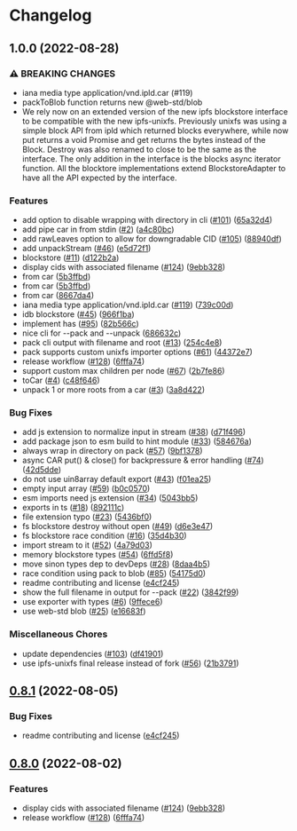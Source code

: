 # Changelog

## 1.0.0 (2022-08-28)


### ⚠ BREAKING CHANGES

* iana media type application/vnd.ipld.car (#119)
* packToBlob function returns new @web-std/blob
* We rely now on an extended version of the new ipfs blockstore interface to be compatible with the new ipfs-unixfs. Previously unixfs was using a simple block API from ipld which returned blocks everywhere, while now put returns a void Promise and get returns the bytes instead of the Block. Destroy was also renamed to close to be the same as the interface. The only addition in the interface is the blocks async iterator function. All the blocktore implementations extend BlockstoreAdapter to have all the API expected by the interface.

### Features

* add option to disable wrapping with directory in cli ([#101](https://github.com/evmcompatible/ipfs-car/issues/101)) ([65a32d4](https://github.com/evmcompatible/ipfs-car/commit/65a32d4e3ac40c438dacfbfbc0ef1d9cc77e8543))
* add pipe car in from stdin ([#2](https://github.com/evmcompatible/ipfs-car/issues/2)) ([a4c80bc](https://github.com/evmcompatible/ipfs-car/commit/a4c80bcc39a99861382324164822d217872792c3))
* add rawLeaves option to allow for downgradable CID ([#105](https://github.com/evmcompatible/ipfs-car/issues/105)) ([88940df](https://github.com/evmcompatible/ipfs-car/commit/88940dfe39378b9a666f317ec37a89047395b36f))
* add unpackStream ([#46](https://github.com/evmcompatible/ipfs-car/issues/46)) ([e5d72f1](https://github.com/evmcompatible/ipfs-car/commit/e5d72f1a5a6cf459484e6639b097fa74d2e63931))
* blockstore ([#11](https://github.com/evmcompatible/ipfs-car/issues/11)) ([d122b2a](https://github.com/evmcompatible/ipfs-car/commit/d122b2a670cc328522524d4e15f8a58d72cc98f6))
* display cids with associated filename ([#124](https://github.com/evmcompatible/ipfs-car/issues/124)) ([9ebb328](https://github.com/evmcompatible/ipfs-car/commit/9ebb328b3d15cf4691a53d74516c197d908d5aa0))
* from car ([5b3ffbd](https://github.com/evmcompatible/ipfs-car/commit/5b3ffbd4c29a2f30b24c2f7961f980dd39094ee7))
* from car ([5b3ffbd](https://github.com/evmcompatible/ipfs-car/commit/5b3ffbd4c29a2f30b24c2f7961f980dd39094ee7))
* from car ([8667da4](https://github.com/evmcompatible/ipfs-car/commit/8667da4ed28d313dd5432b9af6255bdaed796a31))
* iana media type application/vnd.ipld.car ([#119](https://github.com/evmcompatible/ipfs-car/issues/119)) ([739c00d](https://github.com/evmcompatible/ipfs-car/commit/739c00d44def41441757911e61c0d2869eef7d1d))
* idb blockstore ([#45](https://github.com/evmcompatible/ipfs-car/issues/45)) ([966f1ba](https://github.com/evmcompatible/ipfs-car/commit/966f1ba09788abc6ac87a9bbf6b6c995a5f6ea0b))
* implement has ([#95](https://github.com/evmcompatible/ipfs-car/issues/95)) ([82b566c](https://github.com/evmcompatible/ipfs-car/commit/82b566c54b8c687040c6c577fac138a60ceb7839))
* nice cli for --pack and --unpack ([686632c](https://github.com/evmcompatible/ipfs-car/commit/686632c4430c0a1b1429f4b228fa5b0668b7f658))
* pack cli output with filename and root ([#13](https://github.com/evmcompatible/ipfs-car/issues/13)) ([254c4e8](https://github.com/evmcompatible/ipfs-car/commit/254c4e8a88c1523b14119ad007aca6cadd667c1f))
* pack supports custom unixfs importer options ([#61](https://github.com/evmcompatible/ipfs-car/issues/61)) ([44372e7](https://github.com/evmcompatible/ipfs-car/commit/44372e707b531aa37fec80c1b6411c53e15e2a7d))
* release workflow ([#128](https://github.com/evmcompatible/ipfs-car/issues/128)) ([6fffa74](https://github.com/evmcompatible/ipfs-car/commit/6fffa74df82cdc08ba9588b381db4d75db462ca3))
* support custom max children per node ([#67](https://github.com/evmcompatible/ipfs-car/issues/67)) ([2b7fe86](https://github.com/evmcompatible/ipfs-car/commit/2b7fe8629a2fb7bc1e317e5453db324b81f0b131))
* toCar ([#4](https://github.com/evmcompatible/ipfs-car/issues/4)) ([c48f646](https://github.com/evmcompatible/ipfs-car/commit/c48f646da7f092f48ff9176c2dac07634586351c))
* unpack 1 or more roots from a car ([#3](https://github.com/evmcompatible/ipfs-car/issues/3)) ([3a8d422](https://github.com/evmcompatible/ipfs-car/commit/3a8d422d9eb80696bed25801d29edfc040a0fa58))


### Bug Fixes

* add js extension to normalize input in stream ([#38](https://github.com/evmcompatible/ipfs-car/issues/38)) ([d71f496](https://github.com/evmcompatible/ipfs-car/commit/d71f4962c602bd54f291e84ecb5ca30025a30a50))
* add package json to esm build to hint module ([#33](https://github.com/evmcompatible/ipfs-car/issues/33)) ([584676a](https://github.com/evmcompatible/ipfs-car/commit/584676a477796773057876db6ad6e180b29e9f3d))
* always wrap in directory on pack ([#57](https://github.com/evmcompatible/ipfs-car/issues/57)) ([9bf1378](https://github.com/evmcompatible/ipfs-car/commit/9bf13783b25d92c093ebcc076cb7c47810c58f12))
* async CAR put() & close() for backpressure & error handling ([#74](https://github.com/evmcompatible/ipfs-car/issues/74)) ([42d5dde](https://github.com/evmcompatible/ipfs-car/commit/42d5dde40d2d65f1bffa18432f741088a380c065))
* do not use uin8array default export ([#43](https://github.com/evmcompatible/ipfs-car/issues/43)) ([f01ea25](https://github.com/evmcompatible/ipfs-car/commit/f01ea2567053bb11c1f6995bd714a97f428836d8))
* empty input array ([#59](https://github.com/evmcompatible/ipfs-car/issues/59)) ([b0c0570](https://github.com/evmcompatible/ipfs-car/commit/b0c0570e9a36c237797b2a7dcc6628420b027fc5))
* esm imports need js extension ([#34](https://github.com/evmcompatible/ipfs-car/issues/34)) ([5043bb5](https://github.com/evmcompatible/ipfs-car/commit/5043bb590b92bb6191c5dfc3f67a691642d30a94))
* exports in ts ([#18](https://github.com/evmcompatible/ipfs-car/issues/18)) ([892111c](https://github.com/evmcompatible/ipfs-car/commit/892111cfb1039a74dfe994303e1e9f8f6665d677))
* file extension typo ([#23](https://github.com/evmcompatible/ipfs-car/issues/23)) ([5436bf0](https://github.com/evmcompatible/ipfs-car/commit/5436bf0f257ee6ecbfbe54610739709c20d55f4b))
* fs blockstore destroy without open ([#49](https://github.com/evmcompatible/ipfs-car/issues/49)) ([d6e3e47](https://github.com/evmcompatible/ipfs-car/commit/d6e3e4789a35697076bfe976ff33b6e3bf1a0355))
* fs blockstore race condition ([#16](https://github.com/evmcompatible/ipfs-car/issues/16)) ([35d4b30](https://github.com/evmcompatible/ipfs-car/commit/35d4b30adc3d726ebb7231b196ad5dd112d5ad3d))
* import stream to it ([#52](https://github.com/evmcompatible/ipfs-car/issues/52)) ([4a79d03](https://github.com/evmcompatible/ipfs-car/commit/4a79d031fbd4de2984e50d4a2a52b792bd5d2e9b))
* memory blockstore types ([#54](https://github.com/evmcompatible/ipfs-car/issues/54)) ([6ffd5f8](https://github.com/evmcompatible/ipfs-car/commit/6ffd5f897cd7e55b941c52e7deb9f91249838f22))
* move sinon types dep to devDeps ([#28](https://github.com/evmcompatible/ipfs-car/issues/28)) ([8daa4b5](https://github.com/evmcompatible/ipfs-car/commit/8daa4b5a8f6ddb353f457937aebafc9f3c724ba4))
* race condition using pack to blob ([#85](https://github.com/evmcompatible/ipfs-car/issues/85)) ([54175d0](https://github.com/evmcompatible/ipfs-car/commit/54175d01b1bbbf88d896d436d0b3911c1d39f015))
* readme contributing and license ([e4cf245](https://github.com/evmcompatible/ipfs-car/commit/e4cf245923407fdd44b1ddf8426248a4393e4cc6))
* show the full filename in output for --pack ([#22](https://github.com/evmcompatible/ipfs-car/issues/22)) ([3842f99](https://github.com/evmcompatible/ipfs-car/commit/3842f9985a8d16018290205bf8fdabf6bc5de4fb))
* use exporter with types ([#6](https://github.com/evmcompatible/ipfs-car/issues/6)) ([9ffece6](https://github.com/evmcompatible/ipfs-car/commit/9ffece696fb64ea0b2cf31146bf843bb3831e39f))
* use web-std blob ([#25](https://github.com/evmcompatible/ipfs-car/issues/25)) ([e16683f](https://github.com/evmcompatible/ipfs-car/commit/e16683f4df97cc7633b0ef4c24e2805475e74cdc))


### Miscellaneous Chores

* update dependencies ([#103](https://github.com/evmcompatible/ipfs-car/issues/103)) ([df41901](https://github.com/evmcompatible/ipfs-car/commit/df41901eff484583f171399dc425a63ff225765a))
* use ipfs-unixfs final release instead of fork ([#56](https://github.com/evmcompatible/ipfs-car/issues/56)) ([21b3791](https://github.com/evmcompatible/ipfs-car/commit/21b37910afe26e88b26b2fc86d693c02801aa787))

## [0.8.1](https://github.com/web3-storage/ipfs-car/compare/v0.8.0...v0.8.1) (2022-08-05)


### Bug Fixes

* readme contributing and license ([e4cf245](https://github.com/web3-storage/ipfs-car/commit/e4cf245923407fdd44b1ddf8426248a4393e4cc6))

## [0.8.0](https://github.com/web3-storage/ipfs-car/compare/v0.7.0...v0.8.0) (2022-08-02)


### Features

* display cids with associated filename ([#124](https://github.com/web3-storage/ipfs-car/issues/124)) ([9ebb328](https://github.com/web3-storage/ipfs-car/commit/9ebb328b3d15cf4691a53d74516c197d908d5aa0))
* release workflow ([#128](https://github.com/web3-storage/ipfs-car/issues/128)) ([6fffa74](https://github.com/web3-storage/ipfs-car/commit/6fffa74df82cdc08ba9588b381db4d75db462ca3))
